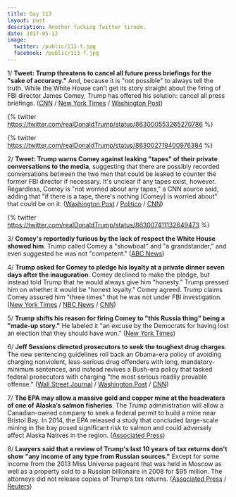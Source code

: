 ```yaml
---
title: Day 113
layout: post
description: Another fucking Twitter tirade.
date: 2017-05-12
image:
  twitter: /public/113-t.jpg
  facebook: /public/113-f.jpg
---
```


1/ **Tweet: Trump threatens to cancel all future press briefings for the "sake of accuracy."** And, because it is "not possible" to always tell the truth. While the White House can't get its story straight about the firing of FBI director James Comey, Trump has offered his solution: cancel all press briefings. ([CNN](http://money.cnn.com/2017/05/12/media/trump-press-briefings/) / [New York Times](https://www.nytimes.com/2017/05/12/us/politics/trump-threatens-retaliation-against-comey-warns-he-may-cancel-press-briefings.html) / [Washington Post](https://www.washingtonpost.com/news/post-politics/wp/2017/05/12/trump-threatens-to-cancel-white-house-briefings-because-it-is-not-possible-to-always-tell-the-truth/))

{% twitter https://twitter.com/realDonaldTrump/status/863000553265270786 %}

{% twitter https://twitter.com/realDonaldTrump/status/863002719400976384 %}

2/ **Tweet: Trump warns Comey against leaking "tapes" of their private conversations to the media**, suggesting that there are possibly recorded conversations between the two men that could be leaked to counter the former FBI director if necessary. It's unclear if any tapes exist, however. Regardless, Comey is "not worried about any tapes," a CNN source said, adding that "if there is a tape, there's nothing [Comey] is worried about" that could be on it. ([Washington Post](https://www.washingtonpost.com/news/post-politics/wp/2017/05/12/trump-suggests-there-may-be-tapes-of-his-private-conversations-with-former-fbi-director/) / [Politico](http://www.politico.com/story/2017/05/12/donald-trump-james-comey-tapes-238309) / [CNN](http://www.cnn.com/2017/05/12/politics/james-comey-dinner-trump/))

{% twitter https://twitter.com/realDonaldTrump/status/863007411132649473 %}

3/ **Comey's reportedly furious by the lack of respect the White House showed him**. Trump called Comey a "showboat" and "a grandstander," and even suggested he was not "competent." ([ABC News](http://abcnews.go.com/US/comey-furious-lack-respect-white-house-showed-sources/story?id=47367073))

4/ **Trump asked for Comey to pledge his loyalty at a private dinner seven days after the inauguration**. Comey declined to make the pledge, but instead told Trump that he would always give him "honesty." Trump pressed him on whether it would be "honest loyalty." Comey agreed. Trump claims Comey assured him "three times" that he was not under FBI investigation. ([New York Times](https://www.nytimes.com/2017/05/11/us/politics/trump-comey-firing.html) / [NBC News](http://www.nbcnews.com/news/investigations/my-dinner-comey-current-former-fbi-officials-dispute-trump-account-n758221) / [CNN](http://www.cnn.com/2017/05/12/politics/james-comey-donald-trump-loyalty-pledge/))

5/ **Trump shifts his reason for firing Comey to "this Russia thing" being a "made-up story."** He labeled it "an excuse by the Democrats for having lost an election that they should have won." ([New York Times](https://www.nytimes.com/2017/05/11/us/politics/trump-comey-showboat-fbi.html))

6/ **Jeff Sessions directed prosecutors to seek the toughest drug charges**. The new sentencing guidelines roll back an Obama-era policy of avoiding charging nonviolent, less-serious drug offenders with long, mandatory-minimum sentences, and instead revives a Bush-era policy that tasked federal prosecutors with charging "the most serious readily provable offense." ([Wall Street Journal](https://www.wsj.com/articles/attorney-general-sessions-revives-policy-of-tougher-sentences-for-drug-offenders-1494583202) / [Washington Post](https://www.washingtonpost.com/world/national-security/sessions-issues-sweeping-new-criminal-charging-policy/2017/05/11/4752bd42-3697-11e7-b373-418f6849a004_story.html) / [CNN](http://www.cnn.com/2017/05/12/politics/sessions-criminal-charging-memo/index.html))

7/ **The EPA may allow a massive gold and copper mine at the headwaters of one of Alaska’s salmon fisheries**. The Trump administration will allow a Canadian-owned company to seek a federal permit to build a mine near Bristol Bay. In 2014, the EPA released a study that concluded large-scale mining in the bay posed significant risk to salmon and could adversely affect Alaska Natives in the region. ([Associated Press](https://apnews.com/47609e10bc3f473eb33b2302024ed1f4/EPA-may-allow-massive-mine-near-pristine-Alaskan-bay))

8/ **Lawyers said that a review of Trump's last 10 years of tax returns don't show "any income of any type from Russian sources."** Except for some income from the 2013 Miss Universe pageant that was held in Moscow as well as a property sold to a Russian billionaire in 2008 for $95 million. The attorneys did not release copies of Trump’s tax returns. ([Associated Press](https://apnews.com/a7d27bd57cb64e6fa967d6126d4f56d9/Trump-lawyers-push-back-against-Russia-ties-in-letter) / [Reuters](http://www.reuters.com/article/us-usa-trump-taxes-russia-idUSKBN18827K))